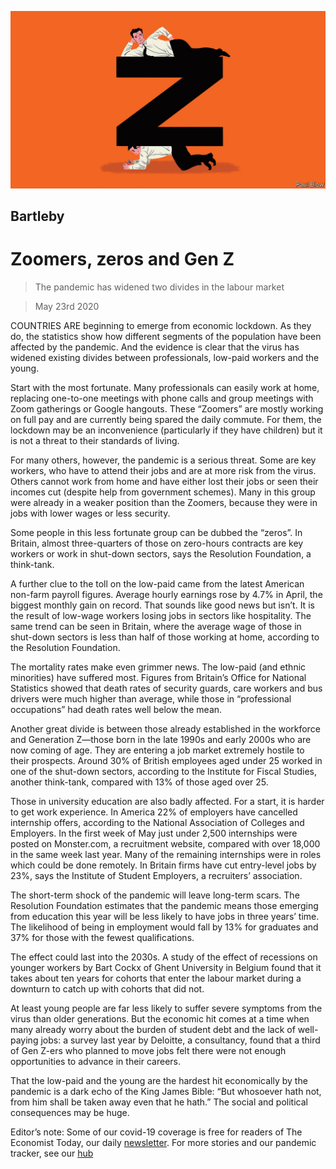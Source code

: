 ![](./images/20200523_WBD001_0.jpg)

## Bartleby

# Zoomers, zeros and Gen Z

> The pandemic has widened two divides in the labour market

> May 23rd 2020

COUNTRIES ARE beginning to emerge from economic lockdown. As they do, the statistics show how different segments of the population have been affected by the pandemic. And the evidence is clear that the virus has widened existing divides between professionals, low-paid workers and the young.

Start with the most fortunate. Many professionals can easily work at home, replacing one-to-one meetings with phone calls and group meetings with Zoom gatherings or Google hangouts. These “Zoomers” are mostly working on full pay and are currently being spared the daily commute. For them, the lockdown may be an inconvenience (particularly if they have children) but it is not a threat to their standards of living.

For many others, however, the pandemic is a serious threat. Some are key workers, who have to attend their jobs and are at more risk from the virus. Others cannot work from home and have either lost their jobs or seen their incomes cut (despite help from government schemes). Many in this group were already in a weaker position than the Zoomers, because they were in jobs with lower wages or less security.

Some people in this less fortunate group can be dubbed the “zeros”. In Britain, almost three-quarters of those on zero-hours contracts are key workers or work in shut-down sectors, says the Resolution Foundation, a think-tank.

A further clue to the toll on the low-paid came from the latest American non-farm payroll figures. Average hourly earnings rose by 4.7% in April, the biggest monthly gain on record. That sounds like good news but isn’t. It is the result of low-wage workers losing jobs in sectors like hospitality. The same trend can be seen in Britain, where the average wage of those in shut-down sectors is less than half of those working at home, according to the Resolution Foundation.

The mortality rates make even grimmer news. The low-paid (and ethnic minorities) have suffered most. Figures from Britain’s Office for National Statistics showed that death rates of security guards, care workers and bus drivers were much higher than average, while those in “professional occupations” had death rates well below the mean.

Another great divide is between those already established in the workforce and Generation Z—those born in the late 1990s and early 2000s who are now coming of age. They are entering a job market extremely hostile to their prospects. Around 30% of British employees aged under 25 worked in one of the shut-down sectors, according to the Institute for Fiscal Studies, another think-tank, compared with 13% of those aged over 25.

Those in university education are also badly affected. For a start, it is harder to get work experience. In America 22% of employers have cancelled internship offers, according to the National Association of Colleges and Employers. In the first week of May just under 2,500 internships were posted on Monster.com, a recruitment website, compared with over 18,000 in the same week last year. Many of the remaining internships were in roles which could be done remotely. In Britain firms have cut entry-level jobs by 23%, says the Institute of Student Employers, a recruiters’ association.

The short-term shock of the pandemic will leave long-term scars. The Resolution Foundation estimates that the pandemic means those emerging from education this year will be less likely to have jobs in three years’ time. The likelihood of being in employment would fall by 13% for graduates and 37% for those with the fewest qualifications.

The effect could last into the 2030s. A study of the effect of recessions on younger workers by Bart Cockx of Ghent University in Belgium found that it takes about ten years for cohorts that enter the labour market during a downturn to catch up with cohorts that did not.

At least young people are far less likely to suffer severe symptoms from the virus than older generations. But the economic hit comes at a time when many already worry about the burden of student debt and the lack of well-paying jobs: a survey last year by Deloitte, a consultancy, found that a third of Gen Z-ers who planned to move jobs felt there were not enough opportunities to advance in their careers.

That the low-paid and the young are the hardest hit economically by the pandemic is a dark echo of the King James Bible: “But whosoever hath not, from him shall be taken away even that he hath.” The social and political consequences may be huge.

Editor’s note: Some of our covid-19 coverage is free for readers of The Economist Today, our daily [newsletter](https://www.economist.com/https://my.economist.com/user#newsletter). For more stories and our pandemic tracker, see our [hub](https://www.economist.com//news/2020/03/11/the-economists-coverage-of-the-coronavirus)